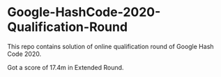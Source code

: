 # Google-HashCode-2020-Qualification-Round
This repo contains solution of online qualification round of Google Hash Code 2020. 

Got a score of 17.4m in Extended Round. 

